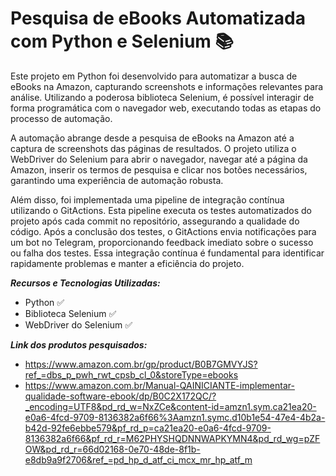 # Pesquisa de eBooks Automatizada com Python e Selenium 📚

Este projeto em Python foi desenvolvido para automatizar a busca de eBooks na Amazon, capturando screenshots e informações relevantes para análise. Utilizando a poderosa biblioteca Selenium, é possível interagir de forma programática com o navegador web, executando todas as etapas do processo de automação.

A automação abrange desde a pesquisa de eBooks na Amazon até a captura de screenshots das páginas de resultados. O projeto utiliza o WebDriver do Selenium para abrir o navegador, navegar até a página da Amazon, inserir os termos de pesquisa e clicar nos botões necessários, garantindo uma experiência de automação robusta.

Além disso, foi implementada uma pipeline de integração contínua utilizando o GitActions. Esta pipeline executa os testes automatizados do projeto após cada commit no repositório, assegurando a qualidade do código. Após a conclusão dos testes, o GitActions envia notificações para um bot no Telegram, proporcionando feedback imediato sobre o sucesso ou falha dos testes. Essa integração contínua é fundamental para identificar rapidamente problemas e manter a eficiência do projeto.

***Recursos e Tecnologias Utilizadas:***
- Python ✅
- Biblioteca Selenium ✅
- WebDriver do Selenium ✅

***Link dos produtos pesquisados:***
- https://www.amazon.com.br/gp/product/B0B7GMVYJS?ref_=dbs_p_pwh_rwt_cpsb_cl_0&storeType=ebooks
- https://www.amazon.com.br/Manual-QAINICIANTE-implementar-qualidade-software-ebook/dp/B0C2X172QC/?_encoding=UTF8&pd_rd_w=NxZCe&content-id=amzn1.sym.ca21ea20-e0a6-4fcd-9709-8136382a6f66%3Aamzn1.symc.d10b1e54-47e4-4b2a-b42d-92fe6ebbe579&pf_rd_p=ca21ea20-e0a6-4fcd-9709-8136382a6f66&pf_rd_r=M62PHYSHQDNNWAPKYMN4&pd_rd_wg=pZFOW&pd_rd_r=66d02168-0e70-48de-8f1b-e8db9a9f2706&ref_=pd_hp_d_atf_ci_mcx_mr_hp_atf_m
